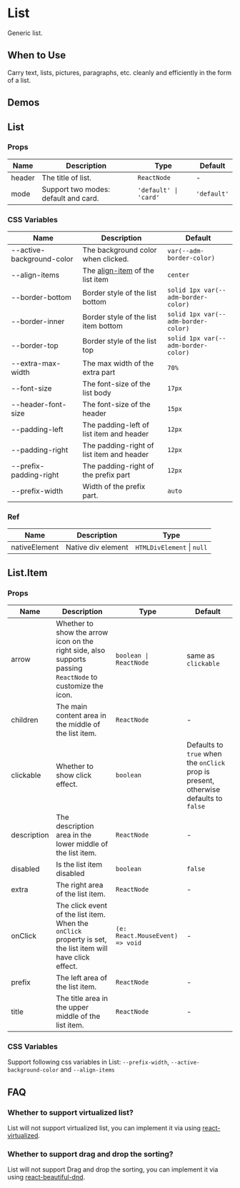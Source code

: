 # List

Generic list.

## When to Use

Carry text, lists, pictures, paragraphs, etc. cleanly and efficiently in the form of a list.

## Demos

<code src="./demos/demo1.tsx"></code>

## List

### Props

| Name   | Description                          | Type                  | Default     |
| ------ | ------------------------------------ | --------------------- | ----------- |
| header | The title of list.                   | `ReactNode`           | -           |
| mode   | Support two modes: default and card. | `'default' \| 'card'` | `'default'` |

### CSS Variables

| Name | Description | Default |
| --- | --- | --- |
| --active-background-color | The background color when clicked. | `var(--adm-border-color)` |
| --align-items | The [align-item](https://developer.mozilla.org/en-US/docs/Web/CSS/align-items) of the list item | `center` |
| --border-bottom | Border style of the list bottom | `solid 1px var(--adm-border-color)` |
| --border-inner | Border style of the list item bottom | `solid 1px var(--adm-border-color)` |
| --border-top | Border style of the list top | `solid 1px var(--adm-border-color)` |
| --extra-max-width | The max width of the extra part | `70%` |
| --font-size | The font-size of the list body | `17px` |
| --header-font-size | The font-size of the header | `15px` |
| --padding-left | The padding-left of list item and header | `12px` |
| --padding-right | The padding-right of list item and header | `12px` |
| --prefix-padding-right | The padding-right of the prefix part | `12px` |
| --prefix-width | Width of the prefix part. | `auto` |

### Ref

| Name          | Description        | Type                       |
| ------------- | ------------------ | -------------------------- |
| nativeElement | Native div element | `HTMLDivElement` \| `null` |

## List.Item

### Props

| Name | Description | Type | Default |
| --- | --- | --- | --- |
| arrow | Whether to show the arrow icon on the right side, also supports passing `ReactNode` to customize the icon. | `boolean \| ReactNode` | same as `clickable` |
| children | The main content area in the middle of the list item. | `ReactNode` | - |
| clickable | Whether to show click effect. | `boolean` | Defaults to `true` when the `onClick` prop is present, otherwise defaults to `false` |
| description | The description area in the lower middle of the list item. | `ReactNode` | - |
| disabled | Is the list item disabled | `boolean` | `false` |
| extra | The right area of the list item. | `ReactNode` | - |
| onClick | The click event of the list item. When the `onClick` property is set, the list item will have click effect. | `(e: React.MouseEvent) => void` | - |
| prefix | The left area of the list item. | `ReactNode` | - |
| title | The title area in the upper middle of the list item. | `ReactNode` | - |

### CSS Variables

Support following css variables in List: `--prefix-width`, `--active-background-color` and `--align-items`

## FAQ

### Whether to support virtualized list?

List will not support virtualized list, you can implement it via using [react-virtualized](https://github.com/bvaughn/react-virtualized).

### Whether to support drag and drop the sorting?

List will not support Drag and drop the sorting, you can implement it via using [react-beautiful-dnd](https://github.com/atlassian/react-beautiful-dnd).

